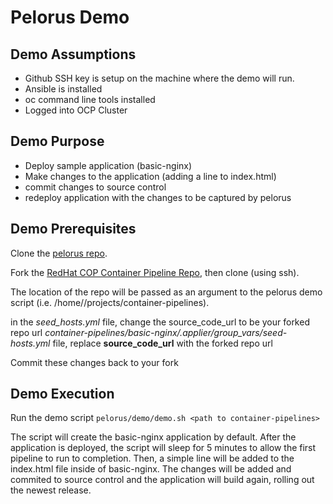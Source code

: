 # Pelorus Demo

## Demo Assumptions
- Github SSH key is setup on the machine where the demo will run.
- Ansible is installed
- oc command line tools installed
- Logged into OCP Cluster

## Demo Purpose
- Deploy sample application (basic-nginx)
- Make changes to the application (adding a line to index.html)
- commit changes to source control
- redeploy application with the changes to be captured by pelorus

## Demo Prerequisites

Clone the [pelorus repo](https://github.com/redhat-cop/pelorus).

Fork the [RedHat COP Container Pipeline Repo](https://github.com/redhat-cop/container-pipelines), then clone (using ssh).

The location of the repo will be passed as an argument to the pelorus demo script (i.e. /home/<user>/projects/container-pipelines).

in the *seed_hosts.yml* file, change the source_code_url to be your forked repo url
	*container-pipelines/basic-nginx/.applier/group_vars/seed-hosts.yml* file, replace **source_code_url** with the forked repo url
	
Commit these changes back to your fork

## Demo Execution

Run the demo script
``` pelorus/demo/demo.sh <path to container-pipelines> ```
	
The script will create the basic-nginx application by default. After the application is deployed, the script will sleep for 5 minutes to allow the first pipeline to run to completion. Then, a simple line will be added to the index.html file inside of basic-nginx. The changes will be added and commited to source control and the application will build again, rolling out the newest release.





